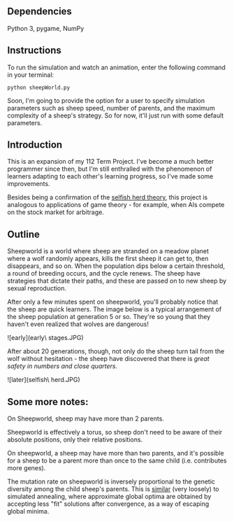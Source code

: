 ## Dependencies
Python 3, pygame, NumPy

## Instructions

To run the simulation and watch an animation, enter the following command in your terminal:

`python sheepWorld.py`

Soon, I'm going to provide the option for a user to specify simulation parameters such as sheep speed, number of parents, and the maximum complexity of a sheep's strategy. So for now, it'll just run with some default parameters.

## Introduction
This is an expansion of my 112 Term Project. I've become a much better programmer since then, but I'm still enthralled with the phenomenon of learners adapting to each other's learning progress, so I've made some improvements. 

Besides being a confirmation of the [selfish herd theory](https://en.wikipedia.org/wiki/Selfish_herd_theory), this project is analogous to applications of game theory - for example, when AIs compete on the stock market for arbitrage.

## Outline
Sheepworld is a world where sheep are stranded on a meadow planet where a wolf randomly appears, kills the first sheep it can get to, then disappears, and so on. When the population dips below a certain threshold, a round of breeding occurs, and the cycle renews. The sheep have strategies that dictate their paths, and these are passed on to new sheep by sexual reproduction.

After only a few minutes spent on sheepworld, you'll probably notice that the sheep are quick learners. The image below is a typical arrangement of the sheep population at generation 5 or so. They're so young that they haven't even realized that wolves are dangerous!

![early](early\ stages.JPG)

After about 20 generations, though, not only do the sheep turn tail from the wolf without hesitation - the sheep have discovered that there is *great safety in numbers and close quarters.* 

![later](selfish\ herd.JPG)

## Some more notes:

On Sheepworld, sheep may have more than 2 parents.

Sheepworld is effectively a torus, so sheep don't need to be aware of their absolute positions, only their relative positions.

On sheepworld, a sheep may have more than two parents, and it's possible for a sheep to be a parent more than once to the same child (i.e. contributes more genes).

The mutation rate on sheepworld is inversely proportional to the genetic diversity among the child sheep's parents. This is [similar](https://en.wikipedia.org/wiki/Simulated_annealing) (very loosely) to simulated annealing, where approximate global optima are obtained by accepting less "fit" solutions after convergence, as a way of escaping global minima.
